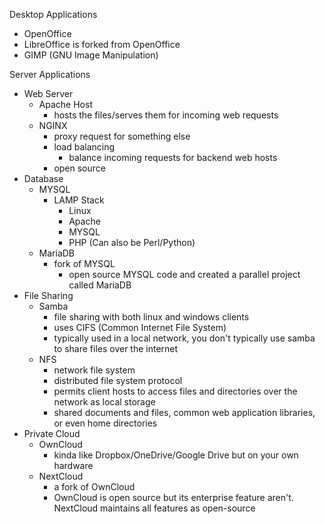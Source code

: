 Desktop Applications
- OpenOffice
- LibreOffice is forked from OpenOffice
- GIMP (GNU Image Manipulation)

Server Applications
- Web Server
	- Apache Host
		- hosts the files/serves them for incoming web requests
	- NGINX
		- proxy request for something else
		- load balancing
			- balance incoming requests for backend web hosts
		- open source
- Database
	- MYSQL
		- LAMP Stack
			- Linux
			- Apache
			- MYSQL
			- PHP (Can also be Perl/Python)
	- MariaDB
		- fork of MYSQL
			- open source MYSQL code and created a parallel project called MariaDB
- File Sharing
	- Samba
		- file sharing with both linux and windows clients
		- uses CIFS (Common Internet File System)
		- typically used in a local network, you don't typically use samba to share files over the internet
	- NFS
		- network file system
		- distributed file system protocol
		- permits client hosts to access files and directories over the network as local storage
		- shared documents and files, common web application libraries, or even home directories
- Private Cloud
	- OwnCloud
		- kinda like Dropbox/OneDrive/Google Drive but on your own hardware
	- NextCloud
		- a fork of OwnCloud
		- OwnCloud is open source but its enterprise feature aren't. NextCloud maintains all features as open-source